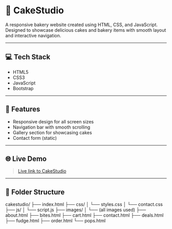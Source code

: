 # 🍰 CakeStudio

A responsive bakery website created using HTML, CSS, and JavaScript. Designed to showcase delicious cakes and bakery items with smooth layout and interactive navigation.

---

## 💻 Tech Stack
- HTML5
- CSS3
- JavaScript
- Bootstrap 

---

## 🎯 Features
- Responsive design for all screen sizes
- Navigation bar with smooth scrolling
- Gallery section for showcasing cakes
- Contact form (static)

---

<!--
## 🖼️ Screenshots

> Add screenshots in a `Screenshots/` folder and update below

![Home Page](Screenshots/cakestudio-home.png)
![Gallery](Screenshots/cakestudio-gallery.png)

---
-->
## 🌐 Live Demo
> [Live link to CakeStudio](https://cakeestudio.netlify.app/)

---

## 📁 Folder Structure
cakestudio/
├── index.html
├── css/
│ └── styles.css
│ └── contact.css
├── js/
│ └── script.js
├── images/
│ └── (all images used)
├── about.html
├── bites.html
├── cart.html
├── contact.html
├── deals.html
├── fudge.html
├── order.html
└── pops.html
